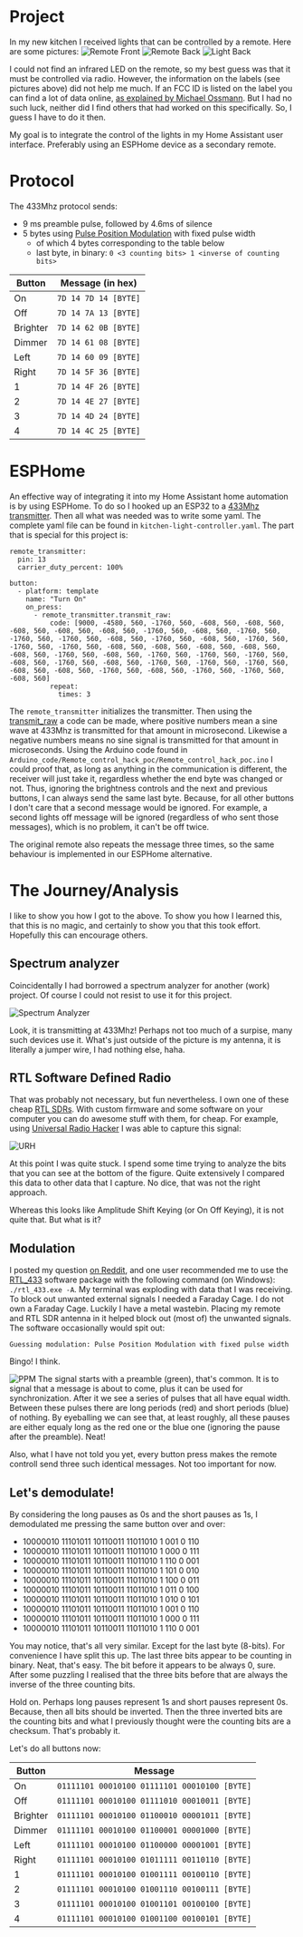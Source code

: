 # Project
In my new kitchen I received lights that can be controlled by a remote. Here are some pictures:
![Remote Front](/Images/Remote_front.png)
![Remote Back](/Images/Remote_back.png)
![Light Back](/Images/Light_back.png)

I could not find an infrared LED on the remote, so my best guess was that it must be controlled via radio. However, the information on the labels (see pictures above) did not help me much. If an FCC ID is listed on the label you can find a lot of data online, [as explained by Michael Ossmann](https://greatscottgadgets.com/sdr/8/). But I had no such luck, neither did I find others that had worked on this specifically. So, I guess I have to do it then.

My goal is to integrate the control of the lights in my Home Assistant user interface. Preferably using an ESPHome device as a secondary remote.

# Protocol

The 433Mhz protocol sends:
- 9 ms preamble pulse, followed by 4.6ms of silence
- 5 bytes using [Pulse Position Modulation](https://triq.org/rtl_433/PULSE_FORMATS.html#ppm-%E2%80%94-pulse-position-modulation) with fixed pulse width
    - of which 4 bytes corresponding to the table below
    - last byte, in binary: `0 <3 counting bits> 1 <inverse of counting bits>`


| Button   | Message (in hex)     |
|----------|----------------------|
| On       | `7D 14 7D 14 [BYTE]` |
| Off      | `7D 14 7A 13 [BYTE]` |
| Brighter | `7D 14 62 0B [BYTE]` |
| Dimmer   | `7D 14 61 08 [BYTE]` |
| Left     | `7D 14 60 09 [BYTE]` |
| Right    | `7D 14 5F 36 [BYTE]` |
| 1        | `7D 14 4F 26 [BYTE]` |
| 2        | `7D 14 4E 27 [BYTE]` |
| 3        | `7D 14 4D 24 [BYTE]` |
| 4        | `7D 14 4C 25 [BYTE]` |

# ESPHome

An effective way of integrating it into my Home Assistant home automation is by using ESPHome. To do so I hooked up an ESP32 to a [433Mhz transmitter](https://www.hackerstore.nl/Artikel/572). Then all what was needed was to write some yaml. The complete yaml file can be found in `kitchen-light-controller.yaml`. The part that is special for this project is:

```
remote_transmitter:
  pin: 13
  carrier_duty_percent: 100%

button:
  - platform: template
    name: "Turn On"
    on_press:
      - remote_transmitter.transmit_raw:
          code: [9000, -4580, 560, -1760, 560, -608, 560, -608, 560, -608, 560, -608, 560, -608, 560, -1760, 560, -608, 560, -1760, 560, -1760, 560, -1760, 560, -608, 560, -1760, 560, -608, 560, -1760, 560, -1760, 560, -1760, 560, -608, 560, -608, 560, -608, 560, -608, 560, -608, 560, -1760, 560, -608, 560, -1760, 560, -1760, 560, -1760, 560, -608, 560, -1760, 560, -608, 560, -1760, 560, -1760, 560, -1760, 560, -608, 560, -608, 560, -1760, 560, -608, 560, -1760, 560, -1760, 560, -608, 560]
          repeat:
            times: 3
```
The `remote_transmitter` initializes the transmitter. Then using the [transmit_raw](https://esphome.io/components/remote_transmitter.html#:~:text=remote_transmitter.transmit_raw%20Action) a code can be made, where positive numbers mean a sine wave at 433Mhz is transmitted for that amount in microsecond. Likewise a negative numbers means no sine signal is transmitted for that amount in microseconds. Using the Arduino code found in `Arduino_code/Remote_control_hack_poc/Remote_control_hack_poc.ino` I could proof that, as long as anything in the communication is different, the receiver will just take it, regardless whether the end byte was changed or not. Thus, ignoring the brightness controls and the next and previous buttons, I can always send the same last byte. Because, for all other buttons I don't care that a second message would be ignored. For example, a second lights off message will be ignored (regardless of who sent those messages), which is no problem, it can't be off twice.

The original remote also repeats the message three times, so the same behaviour is implemented in our ESPHome alternative.

# The Journey/Analysis

I like to show you how I got to the above. To show you how I learned this, that this is no magic, and certainly to show you that this took effort. Hopefully this can encourage others.


## Spectrum analyzer

Coincidentally I had borrowed a spectrum analyzer for another (work) project. Of course I could not resist to use it for this project.

![Spectrum Analyzer](/Images/Spectrum%20analyzer.jpg)

Look, it is transmitting at 433Mhz! Perhaps not too much of a surpise, many such devices use it. What's just outside of the picture is my antenna, it is literally a jumper wire, I had nothing else, haha.

## RTL Software Defined Radio

That was probably not necessary, but fun nevertheless. I own one of these cheap [RTL SDRs](https://www.rtl-sdr.com/rtlsdr4everyone-review-of-5-rtl-sdr-dongles/). With custom firmware and some software on your computer you can do awesome stuff with them, for cheap. For example, using [Universal Radio Hacker](https://github.com/jopohl/urh) I was able to capture this signal:

![URH](/Images/Universal%20Radio%20Hacker.png)

At this point I was quite stuck. I spend some time trying to analyze the bits that you can see at the bottom of the figure. Quite extensively I compared this data to other data that I capture. No dice, that was not the right approach.

Whereas this looks like Amplitude Shift Keying (or On Off Keying), it is not quite that. But what is it?

## Modulation

I posted my question [on Reddit](https://www.reddit.com/r/RTLSDR/comments/1gzitvc/help_decoding_this_signal/), and one user recommended me to use the [RTL_433](https://github.com/merbanan/rtl_433) software package with the following command (on Windows): `./rtl_433.exe -A`. My terminal was exploding with data that I was receiving. To block out unwanted external signals I needed a Faraday Cage. I do not own a Faraday Cage. Luckily I have a metal wastebin. Placing my remote and RTL SDR antenna in it helped block out (most of) the unwanted signals. The software occasionally would spit out: 

`Guessing modulation: Pulse Position Modulation with fixed pulse width`

Bingo! I think.

![PPM](/Images/PPM.png)
The signal starts with a preamble (green), that's common. It is to signal that a message is about to come, plus it can be used for synchronization. After it we see a series of pulses that all have equal width. Between these pulses there are long periods (red) and short periods (blue) of nothing. By eyeballing we can see that, at least roughly, all these pauses are either equaly long as the red one or the blue one (ignoring the pause after the preamble). Neat!

Also, what I have not told you yet, every button press makes the remote controll send three such identical messages. Not too important for now.

## Let's demodulate!

By considering the long pauses as 0s and the short pauses as 1s, I demodulated me pressing the same button over and over:
- 10000010 11101011 10110011 11011010 1 001 0 110 
- 10000010 11101011 10110011 11011010 1 000 0 111
- 10000010 11101011 10110011 11011010 1 110 0 001
- 10000010 11101011 10110011 11011010 1 101 0 010
- 10000010 11101011 10110011 11011010 1 100 0 011
- 10000010 11101011 10110011 11011010 1 011 0 100
- 10000010 11101011 10110011 11011010 1 010 0 101
- 10000010 11101011 10110011 11011010 1 001 0 110
- 10000010 11101011 10110011 11011010 1 000 0 111
- 10000010 11101011 10110011 11011010 1 110 0 001

You may notice, that's all very similar. Except for the last byte (8-bits). For convenience I have split this up. The last three bits appear to be counting in binary. Neat, that's easy. The bit before it appears to be always 0, sure. After some puzzling I realised that the three bits before that are always the inverse of the three counting bits. 

Hold on. Perhaps long pauses represent 1s and short pauses represent 0s. Because, then all bits should be inverted. Then the three inverted bits are the counting bits and what I previously thought were the counting bits are a checksum. That's probably it.

Let's do all buttons now:

| Button   | Message                                      |
|----------|----------------------------------------------|
| On       | `01111101 00010100 01111101 00010100 [BYTE]` |
| Off      | `01111101 00010100 01111010 00010011 [BYTE]` |
| Brighter | `01111101 00010100 01100010 00001011 [BYTE]` |
| Dimmer   | `01111101 00010100 01100001 00001000 [BYTE]` |
| Left     | `01111101 00010100 01100000 00001001 [BYTE]` |
| Right    | `01111101 00010100 01011111 00110110 [BYTE]` |
| 1        | `01111101 00010100 01001111 00100110 [BYTE]` |
| 2        | `01111101 00010100 01001110 00100111 [BYTE]` |
| 3        | `01111101 00010100 01001101 00100100 [BYTE]` |
| 4        | `01111101 00010100 01001100 00100101 [BYTE]` |
